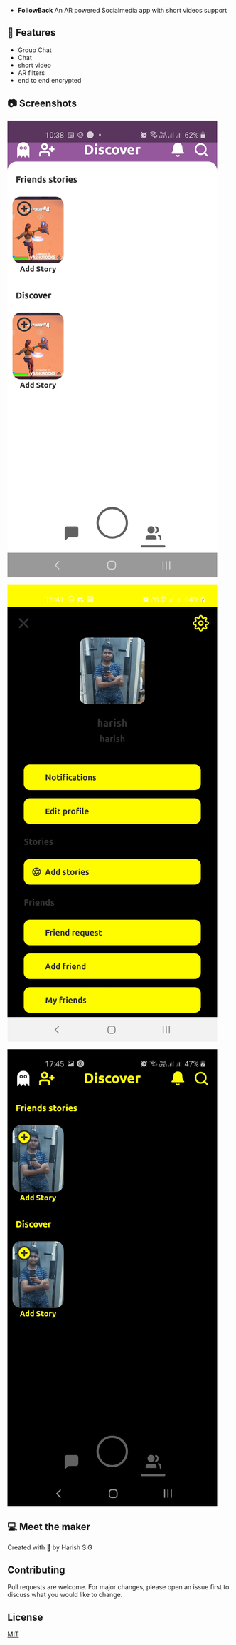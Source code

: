 
- **FollowBack** An AR powered Socialmedia app with short videos support 

## 🔧 Features

- Group Chat
- Chat
- short video
- AR filters 
- end to end encrypted 



## 📷 Screenshots
 ![test](https://github.com/harishsg99/Followback/blob/main/imgs/Screenshot_20210220-103804_ChatSnap.jpg)
 
 ![wht](https://github.com/harishsg99/Followback/blob/main/imgs/Screenshot_20210220-154130_FollowBack.jpg)
 
 ![mailz](https://github.com/harishsg99/Followback/blob/main/imgs/Screenshot_20210220-174534_FollowBack.jpg)
 
 

## 💻 Meet the maker

Created with 💖 by Harish S.G

## Contributing
Pull requests are welcome. For major changes, please open an issue first to discuss what you would like to change.

## License
[MIT](https://choosealicense.com/licenses/mit/)
